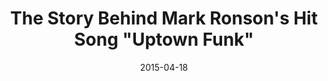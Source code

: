 ---
date:          "2015-04-18"
orig_date:     "2015-04-16"
podcast:       "Fresh Air"
title:         The Story Behind Mark Ronson's Hit Song "Uptown Funk"
summary:       A conversation with Mark Ronson -- accomplished DJ, producer, and musician -- who has most recently been in the spotlight for his song "Uptown Funk" featuring Bruno Mars (which just ended a 14-week run at number 1 on the Billboard charts). Ronson talks about the long and sometimes arduous process of recording "Uptown Funk"; his work with Amy Winehouse on the "Back to Black" album; growing up in New York City in the late 80s and what his influences were; how he got his start as a DJ and eventually a producer; and what it was like to grow up with his stepfather Nick Jones (cofounder and guitarist for Foreigner), and so on.
url-audio:     "http://podcastdownload.npr.org/anon.npr-podcasts/podcast/381444908/400179647/npr_400179647.mp3"
url-web:       "http://www.npr.org/programs/fresh-air/2015/04/16/400155359/fresh-air-for-april-16-2015?showDate=2015-04-16"
---